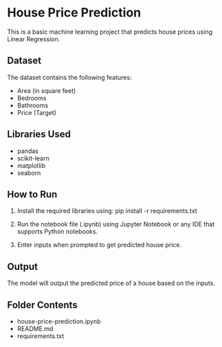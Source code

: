 # House Price Prediction

This is a basic machine learning project that predicts house prices using Linear Regression.

## Dataset
The dataset contains the following features:
- Area (in square feet)
- Bedrooms
- Bathrooms
- Price (Target)

## Libraries Used
- pandas
- scikit-learn
- matplotlib
- seaborn

## How to Run
1. Install the required libraries using:
   pip install -r requirements.txt

2. Run the notebook file (.ipynb) using Jupyter Notebook or any IDE that supports Python notebooks.

3. Enter inputs when prompted to get predicted house price.

## Output
The model will output the predicted price of a house based on the inputs.

## Folder Contents
- house-price-prediction.ipynb
- README.md
- requirements.txt
